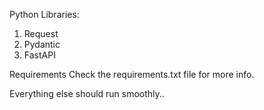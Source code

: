 Python Libraries:
1. Request
3. Pydantic
4. FastAPI

Requirements
Check the requirements.txt file for more info.

Everything else should run smoothly..